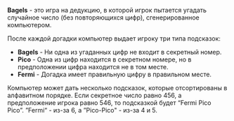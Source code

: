 **Bagels** - это игра на дедукцию, в которой игрок пытается угадать случайное число (без повторяющихся цифр), сгенерированное компьютером.

После каждой догадки компьютер выдает игроку три типа подсказок:
- **Bagels** - Ни одна из угаданных цифр не входит в секретный номер.
- **Pico** - Одна из цифр находится в секретном номере, но в предположении цифра находится не в том месте.
- **Fermi** - Догадка имеет правильную цифру в правильном месте.

Компьютер может дать несколько подсказок, которые отсортированы в алфавитном порядке. Если секретное число равно 456, а предположение игрока равно 546, то подсказкой будет “Fermi Pico Pico”. ”Fermi“ - из-за 6, а ”Pico-Pico" - из-за 4 и 5.
